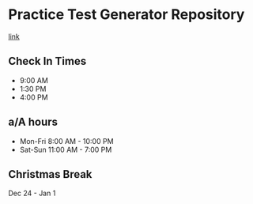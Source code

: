 # Practice Test Generator Repository
[link](https://github.com/mallorybulkley/aa-practice-test-generator)

## Check In Times
- 9:00 AM
- 1:30 PM
- 4:00 PM

## a/A hours
- Mon-Fri 8:00 AM - 10:00 PM
- Sat-Sun 11:00 AM - 7:00 PM

## Christmas Break
Dec 24 - Jan 1
